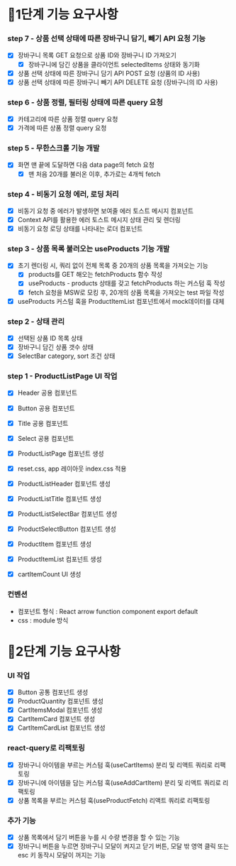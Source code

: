 # 🎯1단계 기능 요구사항

### step 7 - 상품 선택 상태에 따른 장바구니 담기, 빼기 API 요청 기능

- [x] 장바구니 목록 GET 요청으로 상품 ID와 장바구니 ID 가져오기
  - [x] 장바구니에 담긴 상품을 클라이언트 selectedItems 상태와 동기화
- [x] 상품 선택 상태에 따른 장바구니 담기 API POST 요청 (상품의 ID 사용)
- [x] 상품 선택 상태에 따른 장바구니 빼기 API DELETE 요청 (장바구니의 ID 사용)

### step 6 - 상품 정렬, 필터링 상태에 따른 query 요청

- [x] 카테고리에 따른 상품 정렬 query 요청
- [x] 가격에 따른 상품 정렬 query 요청

### step 5 - 무한스크롤 기능 개발

- [x] 화면 맨 끝에 도달하면 다음 data page의 fetch 요청
  - [x] 맨 처음 20개를 불러온 이후, 추가로는 4개씩 fetch

### step 4 - 비동기 요청 에러, 로딩 처리

- [x] 비동기 요청 중 에러가 발생하면 보여줄 에러 토스트 메시지 컴포넌트
- [x] Context API를 활용한 에러 토스트 메시지 상태 관리 및 렌더링
- [x] 비동기 요청 로딩 상태를 나타내는 로더 컴포넌트

### step 3 - 상품 목록 불러오는 useProducts 기능 개발

- [x] 초기 렌더링 시, 쿼리 없이 전체 목록 중 20개의 상품 목록을 가져오는 기능
  - [x] products를 GET 해오는 fetchProducts 함수 작성
  - [x] useProducts - products 상태를 갖고 fetchProducts 하는 커스텀 훅 작성
  - [x] fetch 요청을 MSW로 모킹 후, 20개의 상품 목록을 가져오는 test 파일 작성
- [x] useProducts 커스텀 훅을 ProductItemList 컴포넌트에서 mock데이터를 대체

### step 2 - 상태 관리

- [x] 선택된 상품 ID 목록 상태
- [x] 장바구니 담긴 상품 갯수 상태
- [x] SelectBar category, sort 조건 상태

### step 1 - ProductListPage UI 작업

- [x] Header 공용 컴포넌트
- [x] Button 공용 컴포넌트
- [x] Title 공용 컴포넌트
- [x] Select 공용 컴포넌트

- [x] ProductListPage 컴포넌트 생성
- [x] reset.css, app 레이아웃 index.css 적용
- [x] ProductListHeader 컴포넌트 생성
- [x] ProductListTitle 컴포넌트 생성
- [x] ProductListSelectBar 컴포넌트 생성
- [x] ProductSelectButton 컴포넌트 생성
- [x] ProductItem 컴포넌트 생성
- [x] ProductItemList 컴포넌트 생성
- [x] cartItemCount UI 생성

### 컨벤션

- 컴포넌트 형식 : React arrow function component export default
- css : module 방식

# 🎯2단계 기능 요구사항

### UI 작업

- [x] Button 공통 컴포넌트 생성
- [x] ProductQuantity 컴포넌트 생성
- [x] CartItemsModal 컴포넌트 생성
- [x] CartItemCard 컴포넌트 생성
- [x] CartItemCardList 컴포넌트 생성

### react-query로 리팩토링

- [x] 장바구니 아이템을 부르는 커스텀 훅(useCartItems) 분리 및 리액트 쿼리로 리팩토링
- [x] 장바구니에 아이템을 담는 커스텀 훅(useAddCartItem) 분리 및 리액트 쿼리로 리팩토링
- [x] 상품 목록을 부르는 커스텀 훅(useProductFetch) 리액트 쿼리로 리팩토링

### 추가 기능

- [x] 상품 목록에서 담기 버튼을 누를 시 수량 변경을 할 수 있는 기능
- [x] 장바구니 버튼을 누르면 장바구니 모달이 켜지고 닫기 버튼, 모달 밖 영역 클릭 또는 esc 키 동작시 모달이 꺼지는 기능
